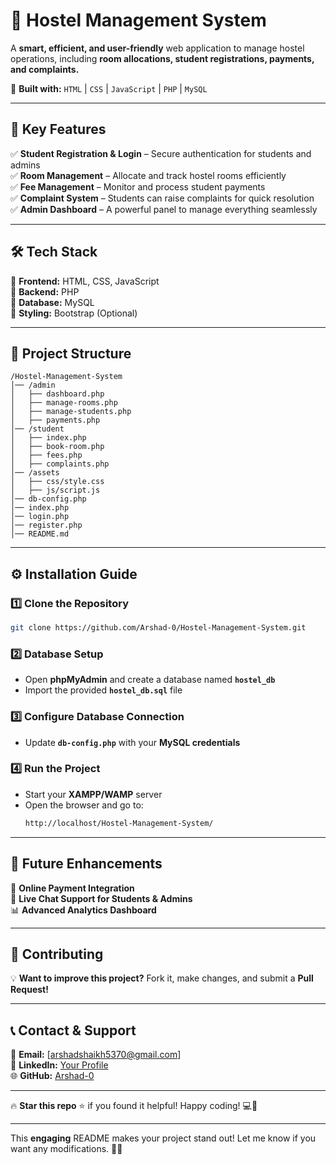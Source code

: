 # 🏨 **Hostel Management System**  

A **smart, efficient, and user-friendly** web application to manage hostel operations, including **room allocations, student registrations, payments, and complaints.**  

📌 **Built with:** `HTML` | `CSS` | `JavaScript` | `PHP` | `MySQL`  

---

## 🚀 **Key Features**  

✅ **Student Registration & Login** – Secure authentication for students and admins  
✅ **Room Management** – Allocate and track hostel rooms efficiently  
✅ **Fee Management** – Monitor and process student payments  
✅ **Complaint System** – Students can raise complaints for quick resolution  
✅ **Admin Dashboard** – A powerful panel to manage everything seamlessly  

---

## 🛠️ **Tech Stack**  

🔹 **Frontend:** HTML, CSS, JavaScript  
🔹 **Backend:** PHP  
🔹 **Database:** MySQL  
🔹 **Styling:** Bootstrap (Optional)  

---

## 📂 **Project Structure**  

```
/Hostel-Management-System  
│── /admin  
│   ├── dashboard.php  
│   ├── manage-rooms.php  
│   ├── manage-students.php  
│   ├── payments.php  
│── /student  
│   ├── index.php  
│   ├── book-room.php  
│   ├── fees.php  
│   ├── complaints.php  
│── /assets  
│   ├── css/style.css  
│   ├── js/script.js  
│── db-config.php  
│── index.php  
│── login.php  
│── register.php  
│── README.md  
```

---

## ⚙️ **Installation Guide**  

### 1️⃣ **Clone the Repository**  
```bash
git clone https://github.com/Arshad-0/Hostel-Management-System.git
```

### 2️⃣ **Database Setup**  
- Open **phpMyAdmin** and create a database named **`hostel_db`**  
- Import the provided **`hostel_db.sql`** file  

### 3️⃣ **Configure Database Connection**  
- Update **`db-config.php`** with your **MySQL credentials**  

### 4️⃣ **Run the Project**  
- Start your **XAMPP/WAMP** server  
- Open the browser and go to:  
  ```sh
  http://localhost/Hostel-Management-System/
  ```

---

## 🎯 **Future Enhancements**  

🚀 **Online Payment Integration**  
💬 **Live Chat Support for Students & Admins**  
📊 **Advanced Analytics Dashboard**  

---

## 🤝 **Contributing**  

💡 **Want to improve this project?** Fork it, make changes, and submit a **Pull Request!**  

---

## 📞 **Contact & Support**  

📧 **Email:** [arshadshaikh5370@gmail.com]  
🔗 **LinkedIn:** [Your Profile](https://www.linkedin.com/in/arshad-ahemad-shaikh-0b51b126a/)  
🌐 **GitHub:** [Arshad-0](https://github.com/Arshad-0)  

---

🔥 **Star this repo** ⭐ if you found it helpful! Happy coding! 💻🚀  

---

This **engaging** README makes your project stand out! Let me know if you want any modifications. 🚀😊
